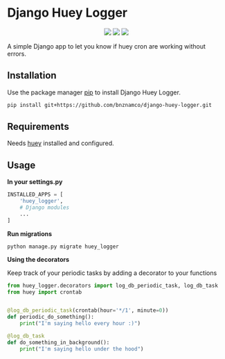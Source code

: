 # Django Huey Logger

<p align="center">
<a href="https://travis-ci.org/lotrekagency/django-huey-logger" target="blank"><img src="https://travis-ci.org/lotrekagency/django-huey-logger.svg?branch=master"></a>
<a href="https://pypi.python.org/pypi/django-huey-logger/" target="blank"><img src="https://img.shields.io/pypi/v/django-huey-logger.svg"></a>
<a href="https://codecov.io/gh/lotrekagency/django-huey-logger" target="blank"><img src="https://codecov.io/gh/lotrekagency/django-huey-logger/branch/master/graph/badge.svg"></a>
</p>

A simple Django app to let you know if huey cron are working without errors.

## Installation

Use the package manager [pip](https://pip.pypa.io/en/stable/) to install Django Huey Logger.

```bash
pip install git+https://github.com/bnznamco/django-huey-logger.git
```
## Requirements

Needs [huey](https://huey.readthedocs.io/en/0.4.9/django.html) installed and configured.


## Usage

**In your settings.py**
```py
INSTALLED_APPS = [
    'huey_logger',
    # Django modules
    ...
]
```

**Run migrations**
```
python manage.py migrate huey_logger
```

**Using the decorators**

Keep track of your periodic tasks by adding a decorator to your functions

```py
from huey_logger.decorators import log_db_periodic_task, log_db_task
from huey import crontab


@log_db_periodic_task(crontab(hour='*/1', minute=0))
def periodic_do_something():
    print("I'm saying hello every hour :)")

@log_db_task
def do_something_in_background():
    print("I'm saying hello under the hood")

```
